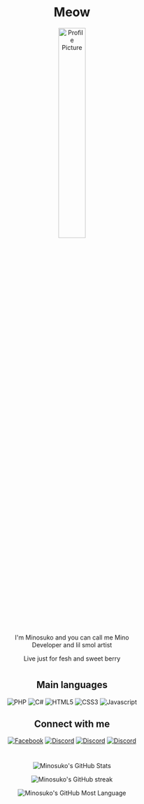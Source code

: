 
<h1 align="center" width="100%">Meow</h1>
<div align="center">
	<img src="https://minosuko.undo.it/assets/images/avatar.svg" alt="Profile Picture" width="35%">
</div>
<p align="center" width="100%">I'm Minosuko and you can call me Mino<br>Developer and lil smol artist</p>

<p align="center" width="100%">Live just for fesh and sweet berry</p>

#  

<h2 align="center" width="100%">Main languages</h2>
<p align="center" width="100%">
	<img alt="PHP" src="https://img.shields.io/badge/php-%23777BB4.svg?&style=for-the-badge&logo=php&logoColor=white"/>
	<img alt="C#" src="https://img.shields.io/badge/c%23%20-%23239120.svg?&style=for-the-badge&logo=c-sharp&logoColor=white"/>
	<img alt="HTML5" src="https://img.shields.io/badge/html5-%23E34F26.svg?&style=for-the-badge&logo=html5&logoColor=white"/>
	<img alt="CSS3" src="https://img.shields.io/badge/css3-%231572B6.svg?&style=for-the-badge&logo=css3&logoColor=white"/>
	<img alt="Javascript" src="https://img.shields.io/badge/javascript-%23F7DF1E.svg?&style=for-the-badge&logo=Javascript&logoColor=white"/>
</p>

<h2 align="center" width="100%">Connect with me</h2>
<p align="center" width="100%">
	<a href="https://fb.com/MinoFoxc"><img alt="Facebook" src="https://img.shields.io/badge/facebook-%230866FF.svg?&style=for-the-badge&logo=Facebook&logoColor=white"/></a>
	<a href="https://discord.com/users/875648914513092618"><img alt="Discord" src="https://img.shields.io/badge/discord-%235865F2.svg?&style=for-the-badge&logo=Discord&logoColor=white"/></a>
	<a href="https://x.com/MinosukoUwU"><img alt="Discord" src="https://img.shields.io/badge/twitter%20(X)-%23000000.svg?&style=for-the-badge&logo=X&logoColor=white"/></a>
	<a href="https://bsky.app/profile/minosuko.lesbian.cat"><img alt="Discord" src="https://img.shields.io/badge/BSky-%230285FF.svg?&style=for-the-badge&logo=Bluesky&logoColor=white"/></a>
</p>

#  

<p align="center" width="100%">
	<img alt="Minosuko's GitHub Stats" src="https://github-readme-stats.vercel.app/api?username=Minosuko&theme=tokyonight&hide_border=true&bg_color=0D111700"/>
</p>
<p align="center" width="100%">
	<img alt="Minosuko's GitHub streak" src="https://github-readme-streak-stats.herokuapp.com?user=Minosuko&theme=tokyonight&hide_border=true&border_radius=15&date_format=j%2Fn%5B%2FY%5D&background=0D111700"/>
</p>
<p align="center" width="100%">
	<img alt="Minosuko's GitHub Most Language" src="https://github-readme-stats.vercel.app/api/top-langs/?username=Minosuko&theme=tokyonight&hide_border=true&bg_color=0D111700"/>
</p>
